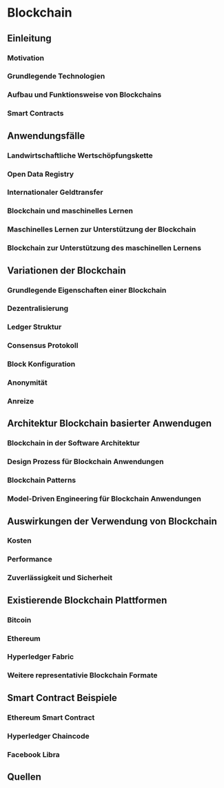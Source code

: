 # Blockchain

## Einleitung

### Motivation
### Grundlegende Technologien
### Aufbau und Funktionsweise von Blockchains
### Smart Contracts

## Anwendungsfälle

### Landwirtschaftliche Wertschöpfungskette
### Open Data Registry
### Internationaler Geldtransfer
### Blockchain und maschinelles Lernen
### Maschinelles Lernen zur Unterstützung der Blockchain
### Blockchain zur Unterstützung des maschinellen Lernens

## Variationen der Blockchain

### Grundlegende Eigenschaften einer Blockchain
### Dezentralisierung
### Ledger Struktur
### Consensus Protokoll
### Block Konfiguration
### Anonymität
### Anreize

## Architektur Blockchain basierter Anwendugen

### Blockchain in der Software Architektur
### Design Prozess für Blockchain Anwendungen
### Blockchain Patterns
### Model-Driven Engineering für Blockchain Anwendungen

## Auswirkungen der Verwendung von Blockchain

###  Kosten
### Performance
### Zuverlässigkeit und Sicherheit

## Existierende Blockchain Plattformen

### Bitcoin
### Ethereum
### Hyperledger Fabric
### Weitere representativie Blockchain Formate

## Smart Contract Beispiele

### Ethereum Smart Contract
### Hyperledger Chaincode
### Facebook Libra

## Quellen